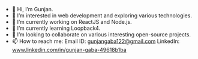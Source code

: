 
- 👋 Hi, I’m Gunjan.
- 👀 I’m interested in web development and exploring various technologies.
- 🔭 I’m currently working on ReactJS and Node.js.
- 🌱 I’m currently learning Loopback4.
- 💞️ I’m looking to collaborate on various interesting open-source projects.
- 📫 How to reach me:
  Email ID: <a mailto="gunjangaba122@gmail.com">gunjangaba122@gmail.com</a>
  LinkedIn: www.linkedin.com/in/gunjan-gaba-49618b1ba

<!--
**gunjangaba122/gunjangaba122** is a ✨ _special_ ✨ repository because its `README.md` (this file) appears on your GitHub profile.

Here are some ideas to get you started:

- 🔭 I’m currently working on ...
- 🌱 I’m currently learning ...
- 👯 I’m looking to collaborate on ...
- 🤔 I’m looking for help with ...
- 💬 Ask me about ...
- 📫 How to reach me: ...
- 😄 Pronouns: ...
- ⚡ Fun fact: ...
-->
